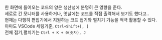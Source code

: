 한 화면에 들어오는 코드의 양은 생산성에 분명히 큰 영향을 준다.  
세로로 긴 모니터를 사용하거나, 옛날에는 코드를 직접 출력해서 보기도 했다고..  
현재는 다행히 편집기에서 지원하는 코드 접기와 펼치기 기능을 적극 활용할 수 있다.  
아마도 VSCode 세팅기준, `Ctrl+Shift+[, ]`  
전체 접기,펼치기는 `Ctrl + K + 0(숫자), J`